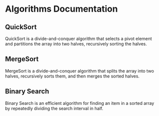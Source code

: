 # Algorithms Documentation

## QuickSort
QuickSort is a divide-and-conquer algorithm that selects a pivot element and partitions the array into two halves, recursively sorting the halves.

## MergeSort
MergeSort is a divide-and-conquer algorithm that splits the array into two halves, recursively sorts them, and then merges the sorted halves.

## Binary Search
Binary Search is an efficient algorithm for finding an item in a sorted array by repeatedly dividing the search interval in half.
